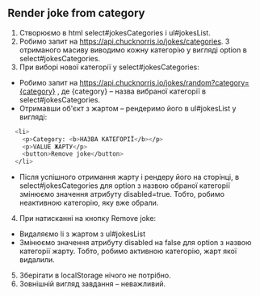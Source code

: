 ## Render joke from category

1. Створюємо в html select#jokesCategories і ul#jokesList.
2. Робимо запит на https://api.chucknorris.io/jokes/categories. З отриманого масиву виводимо кожну категорію у вигляді option в select#jokesCategories.
3. При виборі нової категорії у select#jokesCategories:
- Робимо запит на https://api.chucknorris.io/jokes/random?category={category} , де {category} – назва вибраної категорії в select#jokesCategories.
- Отримавши об'єкт з жартом – рендеримо його в ul#jokesList у вигляді:

```bash
  <li>
    <p>Category: <b>НАЗВА КАТЕГОРІЇ</b></p>
    <p>VALUE ЖАРТУ</p>
    <button>Remove joke</button>
  </li>
```

- Після успішного отримання жарту і рендеру його на сторінці, в select#jokesCategories для option з назвою обраної категорії змінюємо значення атрибуту disabled=true. Тобто, робимо неактивною категорію, яку вже обрали.
4. При натисканні на кнопку Remove joke:
- Видаляємо li з жартом з ul#jokesList
- Змінюємо значення атрибуту disabled на false для option з назвою категорії жарту. Тобто, робимо активною категорію, жарт якої видалили.
5. Зберігати в localStorage нічого не потрібно.
6. Зовнішній вигляд завдання – неважливий.
